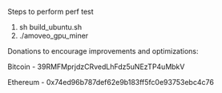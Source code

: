 Steps to perform perf test
1. sh build_ubuntu.sh
2. ./amoveo_gpu_miner

Donations to encourage improvements and optimizations:

Bitcoin - 39RMFMprjdzCRvedLhFdz5uNEzTP4uMbkV

Ethereum - 0x74ed96b787def62e9b183ff5fc0e93753ebc4c76
